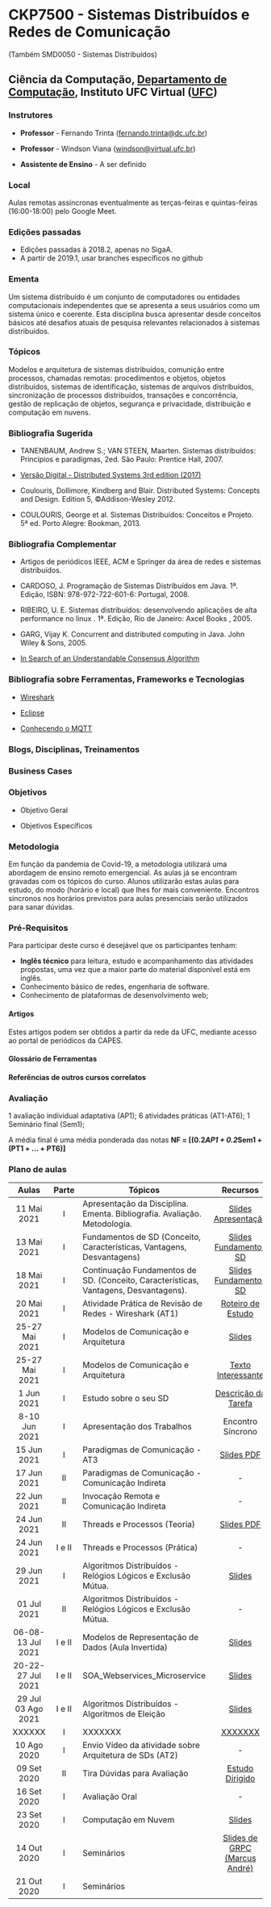 # CKP7500 - Sistemas Distribuídos e Redes de Comunicação

(Também SMD0050 - Sistemas Distribuídos)

## Ciência da Computação, [Departamento de Computação](http://www.dc.ufc.br), Instituto UFC Virtual ([UFC](http://www.ufc.br))

### Instrutores

* **Professor** - Fernando Trinta ([fernando.trinta@dc.ufc.br](mailto:fernando.trinta@dc.ufc.br))
* **Professor** - Windson Viana ([windson@virtual.ufc.br](mailto:windson@virtual.ufc.br))

* **Assistente de Ensino** - A ser definido

### Local

Aulas remotas assíncronas eventualmente as terças-feiras e quintas-feiras (16:00-18:00) pelo Google Meet.

### Edições passadas

- Edições passadas à 2018.2, apenas no SigaA. 
- A partir de 2019.1, usar branches específicos no github

### Ementa

Um sistema distribuído é um conjunto de computadores ou entidades computacionais independentes que se apresenta a seus usuários como um sistema único e coerente. Esta disciplina busca apresentar desde conceitos básicos até desafios atuais de pesquisa relevantes relacionados à sistemas distribuídos.

### Tópicos 

Modelos e arquitetura de sistemas distribuídos, comunição entre processos, chamadas remotas: procedimentos e objetos, objetos distribuídos, sistemas de identificação, sistemas de arquivos distribuídos, sincronização de processos distribuídos, transações e concorrência, gestão de replicação de objetos, segurança e privacidade, distribuição e computação em nuvens.

### Bibliografia Sugerida

- TANENBAUM, Andrew S.; VAN STEEN, Maarten. Sistemas distribuídos: Princípios e paradigmas, 2ed. São Paulo: Prentice Hall, 2007.

- [Versão Digital - Distributed Systems 3rd edition (2017)](https://www.distributed-systems.net/index.php/books/distributed-systems-3rd-edition-2017)

- Coulouris, Dollimore, Kindberg and Blair. Distributed Systems: Concepts and Design. Edition 5, ©Addison-Wesley 2012.

- COULOURIS, George et al. Sistemas Distribuídos: Conceitos e Projeto. 5ª ed. Porto Alegre: Bookman, 2013.

### Bibliografia Complementar

- Artigos de periódicos IEEE, ACM e Springer da área de redes e sistemas distribuídos.

- CARDOSO, J. Programação de Sistemas Distribuídos em Java. 1ª. Edição, ISBN: 978-972-722-601-6: Portugal, 2008.

- RIBEIRO, U. E. Sistemas distribuídos: desenvolvendo aplicações de alta performance no linux . 1ª. Edição, Rio de Janeiro: Axcel Books , 2005.

- GARG, Vijay K. Concurrent and distributed computing in Java. John Wiley & Sons, 2005.

- [In Search of an Understandable Consensus Algorithm](https://www.usenix.org/conference/atc14/technical-sessions/presentation/ongaro)

### Bibliografia sobre Ferramentas, Frameworks e Tecnologias

- [Wireshark](https://www.wireshark.org/)

- [Eclipse](https://www.eclipse.org/downloads/packages/)

- [Conhecendo o MQTT](https://www.ibm.com/developerworks/br/library/iot-mqtt-why-good-for-iot/index.html)

### Blogs, Disciplinas, Treinamentos

### Business Cases

### Objetivos

 - Objetivo Geral

 - Objetivos Específicos

### Metodologia

Em função da pandemia de Covid-19, a metodologia utilizará uma abordagem de ensino remoto emergencial. As aulas já se encontram gravadas com os tópicos do curso. Alunos utilizarão estas aulas para estudo, do modo (horário e local) que lhes for mais conveniente. Encontros síncronos nos horários previstos para aulas presenciais serão utilizados para sanar dúvidas. 

### Pré-Requisitos

Para participar deste curso é desejável que os participantes tenham:

- **Inglês técnico** para leitura, estudo e acompanhamento das atividades propostas, uma vez que a maior parte do material disponível está em inglês.
- Conhecimento básico de redes, engenharia de software.
- Conhecimento de plataformas de desenvolvimento web;

#### Artigos
Estes artigos podem ser obtidos a partir da rede da UFC, mediante acesso ao portal de periódicos da CAPES.


#### Glossário de Ferramentas


#### Referências de outros cursos correlatos


### Avaliação
 1 avaliação individual adaptativa (AP1);
 6 atividades práticas (AT1-AT6);
 1 Seminário final (Sem1);

A média final é uma média ponderada das notas
**NF = [(0.2*AP1 + 0.2*Sem1 + (PT1 + ... + PT6)]**


### Plano de aulas

| Aulas      | Parte | Tópicos                      | Recursos | Tarefas/Artigos |
|:-------------:|:----:|-----------------------------|:---------:|:-----------:|
|11 Mai 2021| I | Apresentação da Disciplina. Ementa. Bibliografia. Avaliação. Metodologia. | [Slides Apresentação](https://docs.google.com/presentation/d/1SGAkG5VkT3mJu5b4g4_Gu9Q1DWQ5CG5f09jsGOlWlyY/edit?usp=sharing) | [Vídeo - Aula](https://drive.google.com/file/d/16d2LOJDifBN9O-PK-dPF_VGZqVuMbtvc/view?usp=sharing) |
|13 Mai 2021| I | Fundamentos de SD (Conceito, Características, Vantagens, Desvantagens) | [Slides Fundamentos SD](https://docs.google.com/presentation/d/1nM5xKqJM-P4yHbZvgCg9PTtJuCdSStTGYPH8gwiHpqo/edit?usp=sharing) | [Vídeo - Aula](https://drive.google.com/file/d/1LOSWsIcbBUeR1UGSw5BdDnKdK_x2jiXi/view?usp=sharing) |
|18 Mai 2021| I | Continuação Fundamentos de SD. (Conceito, Características, Vantagens, Desvantagens). | [Slides Fundamentos SD](https://docs.google.com/presentation/d/1nM5xKqJM-P4yHbZvgCg9PTtJuCdSStTGYPH8gwiHpqo/edit?usp=sharing)  | [Vídeo - Aula](https://drive.google.com/file/d/1hL3yivKN03DbdkL3SfYJvEcUEsEj2rO7/view?usp=sharing)|
|20 Mai 2021| I | Atividade Prática de Revisão de Redes - Wireshark (AT1)| [Roteiro de Estudo](https://docs.google.com/document/d/1x1pQkacABFVx5cVMz03ssR1QDWyWH_fcdYBq8fhGCAQ/edit?usp=sharing) | [Atividade](https://docs.google.com/document/d/17o74YyhMWitWC0CQpGtu3vQpvzOqoKqpISZHP1x6i38/edit?usp=sharing) |
|25-27 Mai 2021| I | Modelos de Comunicação e Arquitetura | [Slides](https://docs.google.com/presentation/d/11b_woecjabbineXLuXrQncKQhJ6j0PzDTvaEvtypJq0/edit?usp=sharing) | [Video-Aula_Parte 1 ](https://www.youtube.com/watch?v=ohXmcFZchCs) |
|25-27 Mai 2021| I | Modelos de Comunicação e Arquitetura | [Texto Interessante](https://towardsdatascience.com/10-common-software-architectural-patterns-in-a-nutshell-a0b47a1e9013)  | [Video-Aula_Parte 2 ](https://www.youtube.com/watch?v=XhvTjuArDDE) |
|1 Jun 2021| I | Estudo sobre o seu SD | [Descrição da Tarefa](https://docs.google.com/document/d/1Pf4gBAxFtl5k8wBhz4xz-EO68avxgSP0ViqGDA5tUIs/edit?usp=sharing) | [Escolha o Tema](https://docs.google.com/document/d/1plJ8TkYylTDTQxpm78byH8V7f4yMQboad1HBPAxzNE0/edit?usp=sharing) |
|8-10 Jun 2021| I | Apresentação dos Trabalhos | Encontro Síncrono | [Escolha o seu horário]() |
|15 Jun 2021| I | Paradigmas de Comunicação - AT3 | [Slides PDF](https://docs.google.com/presentation/d/1y06Gi49f24wjCNmi43foCX-pc5hDF2eGo9k2I7kFbRA/edit?usp=sharing) | [Roteiro da aula](https://docs.google.com/document/d/1b5w44_XbeXNJPcGILghJYf_SAcr3Ro5tzF90cGlNX6M/edit?ts=60c89350) |
|17 Jun 2021| II | Paradigmas de Comunicação - Comunicação Indireta | - | [Roteiro da aula](https://docs.google.com/document/d/16TgBxDgTp8KeCTG9htv65HIxo3x5oP07jyj2bh0REq0/edit?usp=sharing) |
|22 Jun 2021| II | Invocação Remota e Comunicação Indireta | - | [Roteiro da aula](https://docs.google.com/document/d/16dekWzI3OyvoHPDc2DErTEjmGnLj4xOY3lMWgEd3Vvg/edit?usp=sharing) |
|24 Jun 2021| II | Threads e Processos (Teoria) | [Slides PDF](https://docs.google.com/presentation/d/17-1RGQQZcE5pH2kUQZFhrMtGE_mf5kHyLvj08BNKa9g/edit?usp=sharing) | [Roteiro da aula](https://docs.google.com/document/d/1VBVw8G0wNK6Nre5Fcly5XdPS2FV6bjspK9JydyrW8E0/edit?usp=sharing) |
|24 Jun 2021| I e II | Threads e Processos (Prática) | - | [Exemplos IPC](https://github.com/famt/sd/blob/2020.1/exemplos_code/ExemplosThreads.zip) |
|29 Jun 2021| I | Algoritmos Distribuídos - Relógios Lógicos e Exclusão Mútua. | [Slides](https://docs.google.com/presentation/d/1bl51LAz48ZJC31Ynm7Kj2mtkqEWtbpKiIgjkYWcixXk/edit?usp=sharing)  | [Roteiro da aula](https://docs.google.com/document/d/1z582doTfWXif-FZ66fF1D0nLADWX0LO6AU0uQ8LO_bM/edit?usp=sharing) |
|01 Jul 2021| II | Algoritmos Distribuídos - Relógios Lógicos e Exclusão Mútua. | - | - |
|06-08-13 Jul 2021| I e II | Modelos de Representação de Dados (Aula Invertida) |  [Slides](https://docs.google.com/presentation/d/1kOuOLCtfoxjaXI4qnkBc68En07XrmDi6Zbrymnhq-QI/edit?usp=sharing)  | [Roteiro Aula](https://docs.google.com/document/d/1M4q1QjFJC152jYjBggKwA79thQ-U0UIw-CXjOlDlXmQ/edit?usp=sharing) |
|20-22-27 Jul 2021| I e II | SOA_Webservices_Microservice | [Slides](https://github.com/famt/sd/blob/2020.1/slides/soa.pdf)  | [Roteiro Aula](https://docs.google.com/document/d/1Ugt9m5-nTuUd7ol5JkGLSbLCfOb5-SnmwVfYBFTUvv0/edit?usp=sharing) |
|29 Jul 03 Ago 2021| I e II | Algoritmos Distribuídos - Algoritmos de Eleição | [Slides](https://docs.google.com/presentation/d/19m_Xf451JBIYeIH68XLZNgIbm6RopaI7tDvw6r3Jmw0/edit?usp=sharing) | [Roteiro da aula](https://docs.google.com/document/d/1vEI9abYg7PILytS4M9OoanM_voHUnOkgw6yE2Ohq1nU/edit?usp=sharing) |
|XXXXXX| I | XXXXXXX | [XXXXXXX]() | [XXXXXXXX]() |
|10 Ago 2020| I | Envio Vídeo da atividade sobre Arquitetura de SDs (AT2) | - | - |
|09 Set 2020| II | Tira Dúvidas para Avaliação | [Estudo Dirigido](https://docs.google.com/document/d/12Df41DFg8AvknQUdyj8WYF2JWsaC5UUmPqNDoRsGthU/edit?usp=sharing) | - 
|16 Set 2020| I | Avaliação Oral  | - | - |
|23 Set 2020| I | Computação em Nuvem | [Slides](https://docs.google.com/presentation/d/1YfmZx9BHQEPICXu1crt_n2fxe1s19k72T-LXsZNGv8A/edit?usp=sharing) | [Video-Aula](https://drive.google.com/file/d/1MHqgDfl30XHZ0Dm-3oCpx62P0adF3-O_/view?usp=sharing) |
|14 Out 2020| I | Seminários | [Slides de GRPC (Marcus André)](https://drive.google.com/file/d/1sLRNcZI46WO-Pgdr68998YNq7r5Q-sFY/view?usp=sharing)| [Vídeo da Apresentação](https://drive.google.com/file/d/1EcBnnfMKPL_kJA7f2_M0lV2T8F0pFF6N/view?usp=sharing)
|21 Out 2020| I | Seminários |

